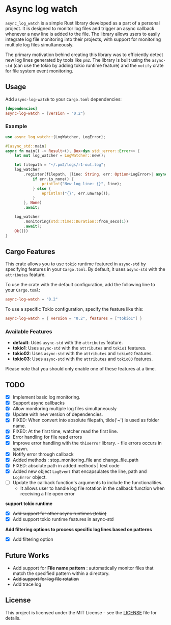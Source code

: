 # Async log watch

`async_log_watch` is a simple Rust library developed as a part of a personal project. It is designed to monitor log files and trigger an async callback whenever a new line is added to the file. The library allows users to easily integrate log file monitoring into their projects, with support for monitoring multiple log files simultaneously.

The primary motivation behind creating this library was to efficiently detect new log lines generated by tools like `pm2`. The library is built using the `async-std` (can use the tokio by adding tokio runtime feature) and the `notify` crate for file system event monitoring.


## Usage

Add `async-log-watch` to your `Cargo.toml` dependencies:

```toml
[dependencies]
async-log-watch = {version = "0.2"}
```

### Example

```rust
use async_log_watch::{LogWatcher, LogError};

#[async_std::main]
async fn main() -> Result<(), Box<dyn std::error::Error>> {
    let mut log_watcher = LogWatcher::new();

    let filepath = "~/.pm2/logs/r1-out.log";
    log_watcher
        .register(filepath, |line: String, err: Option<LogError>| async move {
            if err.is_none() {
                println!("New log line: {}", line);
            } else {
                eprintln!("{}", err.unwrap());
            }
        }, None)
        .await;

    log_watcher
        .monitoring(std::time::Duration::from_secs(1))
        .await?;
    Ok(())
}
```

## Cargo Features

This crate allows you to use `tokio` runtime featured in `async-std` by specifying features in your `Cargo.toml`. By default, it uses `async-std` with the `attributes` feature. 

To use the crate with the default configuration, add the following line to your `Cargo.toml`:

```toml
async-log-watch = "0.2"
```

To use a specific Tokio configuration, specify the feature like this:

```toml
async-log-watch = { version = "0.2", features = ["tokio1"] }
```

### Available Features

- **default**: Uses `async-std` with the `attributes` feature.
- **tokio1**: Uses `async-std` with the `attributes` and `tokio1` features.
- **tokio02**: Uses `async-std` with the `attributes` and `tokio02` features.
- **tokio03**: Uses `async-std` with the `attributes` and `tokio03` features.

Please note that you should only enable one of these features at a time.


## TODO

- [x] Implement basic log monitoring.
- [x] Support async callbacks
- [x] Allow monitoring multiple log files simultaneously
- [X] Update with new version of dependencies.
- [x] FIXED: When convert into absolute filepath, tilde('~') is used as folder name.
- [x] FIXED: At the first time, watcher read the first line.
- [x] Error handling for file read errors
- [x] Improve error handling with the `thiserror` library. - file errors occurs in spawn. 
- [x] Notify error through callback
- [x] Added methods : stop_monitoring_file and change_file_path
- [x] FIXED: absolute path in added methods | test code 
- [x] Added new object `LogEvent` that encapsulates the line, path and `LogError` object.
- [ ] Update the callback function's arguments to include the functionalities.
	- It allows user to handle log file rotation in the callback function when receiving a file open error

**support tokio runtime**
- [x] ~~Add support for other async runtimes (tokio)~~ 
- [x] Add support tokio runtime features in async-std

**Add filtering options to process specific log lines based on patterns**
- [x] Add filtering option



## Future Works

- Add support for **File name pattern** : automatically monitor files that match the specified pattern within a directory.
- ~~Add support for log file rotation~~
- Add trace log

## License

This project is licensed under the MIT License - see the [LICENSE](./LICENSE) file for details.
